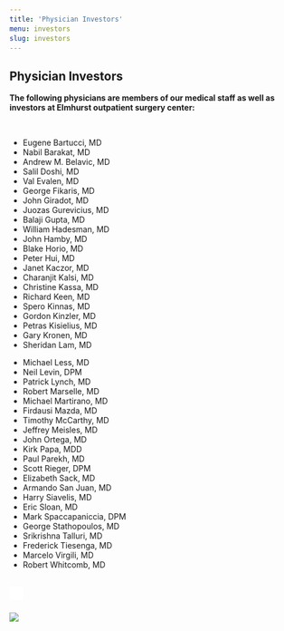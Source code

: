 ```yaml
---
title: 'Physician Investors'
menu: investors
slug: investors
---
```


<section id="content">
	<div class="container_24">
		<div class="grid_24">
			<div class="wrapper">
				<div class="grid_17 alpha rt-ident-bot-1">
					<div class="rt-inner-ident-3">
						<h2 class="ident-bot-3">Physician Investors</h2>
						<div class="line ident-bot-13"></div>
						<p><strong>The following physicians are members of our medical staff as well as investors at Elmhurst outpatient surgery center:</strong></p>
						<p>&nbsp;</p>
						<div class="wrapper ident-bot-5">
							<div class="grid_8 alpha rt-ident-bot-2">
								<div class="wrapper ident-bot-15"></div>
								<ul class="list-2">
									<li>Eugene Bartucci, MD</li>
									<li>Nabil Barakat, MD</li>
									<li>Andrew M. Belavic, MD</li>
									<li>Salil Doshi, MD</li>
									<li>Val Evalen, MD</li>
									<li>George Fikaris, MD</li>
									<li>John Giradot, MD</li>
									<li>Juozas Gurevicius, MD</li>
									<li>Balaji Gupta, MD</li>
									<li>William Hadesman, MD</li>
									<li>John Hamby, MD</li>
									<li>Blake Horio, MD</li>
									<li>Peter Hui, MD</li>
									<li>Janet Kaczor, MD</li>
									<li>Charanjit Kalsi, MD</li>
									<li>Christine Kassa, MD</li>
									<li>Richard Keen, MD</li>
									<li>Spero Kinnas, MD</li>
									<li>Gordon Kinzler, MD</li>
									<li>Petras Kisielius, MD</li>
									<li>Gary Kronen, MD</li>
									<li>Sheridan Lam, MD</li>
								</ul>
							</div>
							<div class="grid_8 omega">
								<div class="wrapper ident-bot-15"></div>
									<ul class="list-2">
										<li>Michael Less, MD</li>
										<li>Neil Levin, DPM</li>
										<li>Patrick Lynch, MD</li>
										<li>Robert Marselle, MD</li>
										<li>Michael Martirano, MD</li>
										<li>Firdausi Mazda, MD</li>
										<li>Timothy McCarthy, MD</li>
										<li>Jeffrey Meisles, MD</li>
										<li>John Ortega, MD</li>
										<li>Kirk Papa, MDD</li>
										<li>Paul Parekh, MD</li>
										<li>Scott Rieger, DPM</li>
										<li>Elizabeth Sack, MD</li>
										<li>Armando San Juan, MD</li>
										<li>Harry Siavelis, MD</li>
										<li>Eric Sloan, MD</li>
										<li>Mark Spaccapaniccia, DPM</li>
										<li>George Stathopoulos, MD</li>
										<li>Srikrishna Talluri, MD</li>
										<li>Frederick Tiesenga, MD</li>
										<li>Marcelo Virgili, MD</li>
										<li>Robert Whitcomb, MD</li>
									</ul>
								</div>
						</div>
					</div>
				</div>
				<div class="grid_7 omega">
					<h2 class="ident-bot-3"><img src="/user/themes/eosc/images/spacer.gif"></h2>
					<div class="line ident-bot-14"></div>
					<div class="rt-inner-ident-3">
						<p class="tetx-2 ident-bot-9"></p>
					<img src="/patients/physician-investors/investors.jpg"> </div>
				</div>
			</div>
		</div>
	</div>
</section>